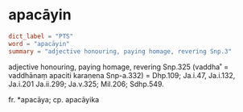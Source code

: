 # apacāyin

``` toml
dict_label = "PTS"
word = "apacāyin"
summary = "adjective honouring, paying homage, revering Snp.3"
```

adjective honouring, paying homage, revering Snp.325 (vaddha˚ = vaddhānaṃ apaciti karaṇena Snp\-a.332) = Dhp.109; Ja.i.47, Ja.i.132, Ja.i.201 Ja.ii.299; Ja.v.325; Mil.206; Sdhp.549.

fr. \*apacāya; cp. apacāyika

